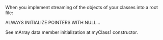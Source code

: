 When you implement streaming of the objects of your classes into a root file:

ALWAYS INITIALIZE POINTERS WITH NULL...

See mArray data member initialization at myClass1 constructor.

